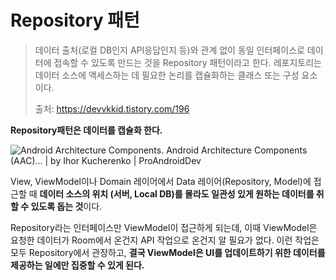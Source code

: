 # Repository 패턴

> 데이터 출처(로컬 DB인지 API응답인지 등)와 관계 없이 동일 인터페이스로 데이터에 접속할 수 있도록 만드는 것을 Repository 패턴이라고 한다. 레포지토리는 데이터 소스에 액세스하는 데 필요한 논리를 캡슐화하는 클래스 또는 구성 요소이다.
>
> 출처: https://devvkkid.tistory.com/196 

**Repository패턴은 데이터를 캡슐화 한다.**



![Android Architecture Components. Android Architecture Components (AAC)… |  by Ihor Kucherenko | ProAndroidDev](https://miro.medium.com/max/1200/1*kEjRZjzQ4lxgMITbU8iidg.png)

View, ViewModel이나 Domain 레이어에서 Data 레이어(Repository, Model)에 접근할 때 **데이터 소스의 위치 (서버, Local DB)를 몰라도 일관성 있게 원하는 데이터를 취할 수 있도록 돕는 것**이다.

Repository라는 인터페이스만 ViewModel이 접근하게 되는데, 이때 ViewModel은 요청한 데이터가 Room에서 온건지 API 작업으로 온건지 알 필요가 없다. 이런 작업은 모두 Repository에서 관장하고, **결국 ViewModel은 UI를 업데이트하기 위한 데이터를 제공하는 일에만 집중할 수 있게 된다.**

